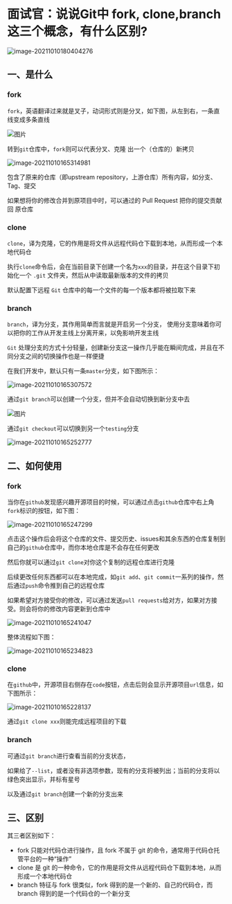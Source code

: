 # 面试官：说说Git中 fork, clone,branch这三个概念，有什么区别?

![image-20211010180404276](https://cdn.jsdelivr.net/gh/IceRain-mvc/cdn/img/image-20211010180404276.png)

## 一、是什么

### fork

`fork`，英语翻译过来就是叉子，动词形式则是分叉，如下图，从左到右，一条直线变成多条直线

![图片](https://cdn.jsdelivr.net/gh/IceRain-mvc/cdn/img/image-20211010165321428.png)

转到`git`仓库中，`fork`则可以代表分叉、克隆 出一个（仓库的）新拷贝

![image-20211010165314981](https://cdn.jsdelivr.net/gh/IceRain-mvc/cdn/img/image-20211010165314981.png)

包含了原来的仓库（即upstream repository，上游仓库）所有内容，如分支、Tag、提交

如果想将你的修改合并到原项目中时，可以通过的 Pull Request 把你的提交贡献回 原仓库

### clone

`clone`，译为克隆，它的作用是将文件从远程代码仓下载到本地，从而形成一个本地代码仓

执行`clone`命令后，会在当前目录下创建一个名为`xxx`的目录，并在这个目录下初始化一个 `.git` 文件夹，然后从中读取最新版本的文件的拷贝

默认配置下远程 `Git` 仓库中的每一个文件的每一个版本都将被拉取下来

### branch

`branch`，译为分支，其作用简单而言就是开启另一个分支， 使用分支意味着你可以把你的工作从开发主线上分离开来，以免影响开发主线

`Git` 处理分支的方式十分轻量，创建新分支这一操作几乎能在瞬间完成，并且在不同分支之间的切换操作也是一样便捷

在我们开发中，默认只有一条`master`分支，如下图所示：

![image-20211010165307572](https://cdn.jsdelivr.net/gh/IceRain-mvc/cdn/img/image-20211010165307572.png)

通过`git branch`可以创建一个分支，但并不会自动切换到新分支中去

![图片](https://cdn.jsdelivr.net/gh/IceRain-mvc/cdn/img/image-20211010165301459.png)

通过`git checkout`可以切换到另一个`testing`分支

![image-20211010165252777](https://cdn.jsdelivr.net/gh/IceRain-mvc/cdn/img/image-20211010165252777.png)

## 二、如何使用

### fork

当你在`github`发现感兴趣开源项目的时候，可以通过点击`github`仓库中右上角`fork`标识的按钮，如下图：

![image-20211010165247299](https://cdn.jsdelivr.net/gh/IceRain-mvc/cdn/img/image-20211010165247299.png)

点击这个操作后会将这个仓库的文件、提交历史、issues和其余东西的仓库复制到自己的`github`仓库中，而你本地仓库是不会存在任何更改

然后你就可以通过`git clone`对你这个复制的远程仓库进行克隆

后续更改任何东西都可以在本地完成，如`git add`、`git commit`一系列的操作，然后通过`push`命令推到自己的远程仓库

如果希望对方接受你的修改，可以通过发送`pull requests`给对方，如果对方接受。则会将你的修改内容更新到仓库中

![image-20211010165241047](https://cdn.jsdelivr.net/gh/IceRain-mvc/cdn/img/image-20211010165241047.png)

整体流程如下图：

![image-20211010165234823](https://cdn.jsdelivr.net/gh/IceRain-mvc/cdn/img/image-20211010165234823.png)

### clone

在`github`中，开源项目右侧存在`code`按钮，点击后则会显示开源项目`url`信息，如下图所示：

![image-20211010165228137](https://cdn.jsdelivr.net/gh/IceRain-mvc/cdn/img/image-20211010165228137.png)

通过`git clone xxx`则能完成远程项目的下载

### branch

可通过`git branch`进行查看当前的分支状态，

如果给了`--list`，或者没有非选项参数，现有的分支将被列出；当前的分支将以绿色突出显示，并标有星号

以及通过`git branch`创建一个新的分支出来

## 三、区别

其三者区别如下：

- fork 只能对代码仓进行操作，且 fork 不属于 git 的命令，通常用于代码仓托管平台的一种“操作”
- clone 是 git 的一种命令，它的作用是将文件从远程代码仓下载到本地，从而形成一个本地代码仓
- branch 特征与 fork 很类似，fork 得到的是一个新的、自己的代码仓，而 branch 得到的是一个代码仓的一个新分支